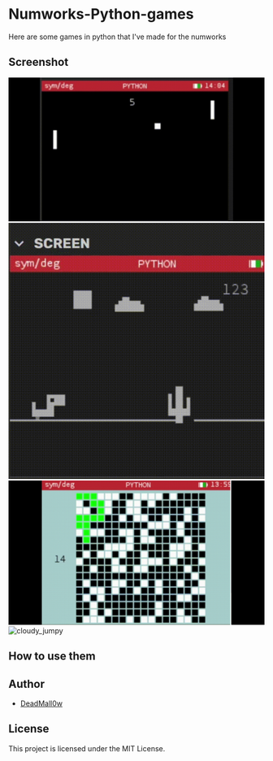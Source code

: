 # Numworks-Python-games
Here are some games in python that I've made for the numworks

## Screenshot

![pong](Pong.gif)
![dino_chrome](dino_chrome.gif)
![Cuadrado](Cuadrado-Gameplay.gif)
![cloudy_jumpy](cloudy_jumpy.png)

## How to use them



## Author
- [DeadMall0w](https://github.com/DeadMall0w)



## License

This project is licensed under the MIT License.
